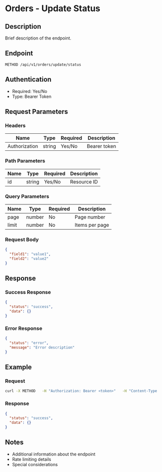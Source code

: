 # Orders - Update Status

## Description

Brief description of the endpoint.

## Endpoint

```
METHOD /api/v1/orders/update/status
```

## Authentication

- Required: Yes/No
- Type: Bearer Token

## Request Parameters

### Headers

| Name | Type | Required | Description |
|------|------|----------|-------------|
| Authorization | string | Yes/No | Bearer token |

### Path Parameters

| Name | Type | Required | Description |
|------|------|----------|-------------|
| id | string | Yes/No | Resource ID |

### Query Parameters

| Name | Type | Required | Description |
|------|------|----------|-------------|
| page | number | No | Page number |
| limit | number | No | Items per page |

### Request Body

```json
{
  "field1": "value1",
  "field2": "value2"
}
```

## Response

### Success Response

```json
{
  "status": "success",
  "data": {}
}
```

### Error Response

```json
{
  "status": "error",
  "message": "Error description"
}
```

## Example

### Request

```bash
curl -X METHOD   -H "Authorization: Bearer <token>"   -H "Content-Type: application/json"   -d '{"field":"value"}'   http://localhost:3000/api/v1/orders/update/status
```

### Response

```json
{
  "status": "success",
  "data": {}
}
```

## Notes

- Additional information about the endpoint
- Rate limiting details
- Special considerations
